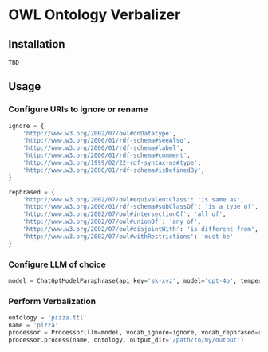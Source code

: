 # OWL Ontology Verbalizer

## Installation

```shell
TBD
```

## Usage

### Configure URIs to ignore or rename

```python
ignore = {
    'http://www.w3.org/2002/07/owl#onDatatype',
    'http://www.w3.org/2000/01/rdf-schema#seeAlso',
    'http://www.w3.org/2000/01/rdf-schema#label',
    'http://www.w3.org/2000/01/rdf-schema#comment',
    'http://www.w3.org/1999/02/22-rdf-syntax-ns#type',
    'http://www.w3.org/2000/01/rdf-schema#isDefinedBy',
}

rephrased = {
    'http://www.w3.org/2002/07/owl#equivalentClass': 'is same as',
    'http://www.w3.org/2000/01/rdf-schema#subClassOf': 'is a type of',
    'http://www.w3.org/2002/07/owl#intersectionOf': 'all of',
    'http://www.w3.org/2002/07/owl#unionOf': 'any of',
    'http://www.w3.org/2002/07/owl#disjointWith': 'is different from',
    'http://www.w3.org/2002/07/owl#withRestrictions': 'must be'
}
```

### Configure LLM of choice

```python
model = ChatGptModelParaphrase(api_key='sk-xyz', model='gpt-4o', temperature=0.7)
```

### Perform Verbalization

```python
ontology = 'pizza.ttl'
name = 'pizza'
processor = Processor(llm=model, vocab_ignore=ignore, vocab_rephrased=rephrased, min_statements=1)
processor.process(name, ontology, output_dir='/path/to/my/output')
```